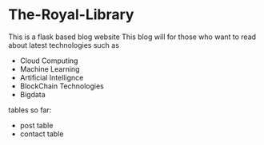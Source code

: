 # The-Royal-Library
This is a flask based blog website
This blog will for those who want to read about latest technologies such as
- Cloud Computing
- Machine Learning
- Artificial Intellignce
- BlockChain Technologies
- Bigdata

tables so far:
- post table
- contact table
